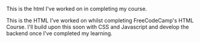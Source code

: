 This is the html I've worked on in completing my course. 

This is the HTML I've worked on whilst completing FreeCodeCamp's HTML Course. I'll build upon this soon with CSS and Javascript and develop the backend once I've completed my learning. 